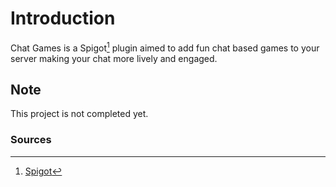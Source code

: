 # Introduction
Chat Games is a Spigot[^1] plugin aimed to add fun chat based games to your server making your chat more lively and engaged.

## Note
This project is not completed yet.

### Sources
[^1]: [Spigot](https://www.spigotmc.org/wiki/about-spigot/)